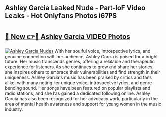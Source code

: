 ## Ashley Garcia Le𝚊ked N𝚞de - Part-loF Video Le𝚊ks - Hot Onlyf𝚊ns Photos i67PS

# <h2><a href="http://ab54934.deff.icu/?id=Ashley+Garcia">🔗 New 👉🔴 Ashley Garcia VIDEO Photos</a></h2>

[![Ashley Garcia N𝚞des](https://i.imgur.com/rIISA9y.gif)](http://ab54934.deff.icu/?id=Ashley+Garcia)
With her soulful voice, introspective lyrics, and genuine connection with her audience, Ashley Garcia is poised for a bright future. Her music transcends genres, offering a relatable and therapeutic experience for listeners. As she continues to grow and share her stories, she inspires others to embrace their vulnerabilities and find strength in their uniqueness. Ashley Garcia's music has been praised by critics and fans alike, with many noting her unique voice, introspective lyrics, and genre-bending sound. Her songs have been featured on popular playlists and radio stations, and she has gained a dedicated following online. Ashley Garcia has also been recognized for her advocacy work, particularly in the area of mental health awareness and support for young women in the music industry.
